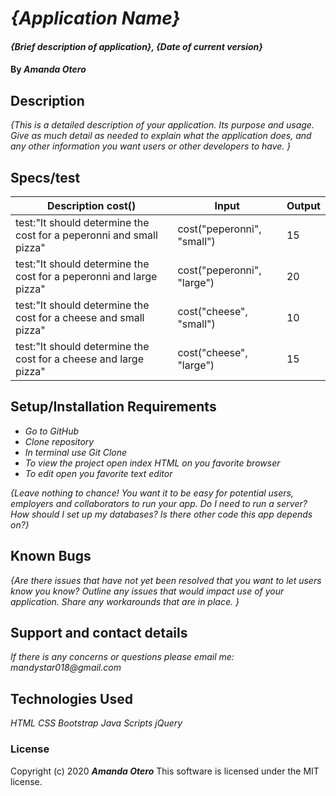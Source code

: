 # _{Application Name}_

#### _{Brief description of application}, {Date of current version}_

#### By _**Amanda Otero**_

## Description

_{This is a detailed description of your application. Its purpose and usage.  Give as much detail as needed to explain what the application does, and any other information you want users or other developers to have. }_

## Specs/test

| Description cost()                                                  	| Input                      	| Output 	|
|---------------------------------------------------------------------	|----------------------------	|--------	|
| test:"It should determine the cost for a peperonni and small pizza" 	| cost("peperonni", "small") 	| 15     	|
| test:"It should determine the cost for a peperonni and large pizza" 	| cost("peperonni", "large") 	| 20     	|
| test:"It should determine the cost for a cheese and small pizza"    	| cost("cheese", "small")    	| 10     	|
| test:"It should determine the cost for a cheese and large pizza"    	| cost("cheese", "large")    	| 15     	|

## Setup/Installation Requirements

* _Go to GitHub_
* _Clone repository_
* _In terminal use Git Clone_
* _To view the project open index HTML on you favorite browser_
* _To edit open you favorite text editor_

_{Leave nothing to chance! You want it to be easy for potential users, employers and collaborators to run your app. Do I need to run a server? How should I set up my databases? Is there other code this app depends on?}_

## Known Bugs

_{Are there issues that have not yet been resolved that you want to let users know you know?  Outline any issues that would impact use of your application.  Share any workarounds that are in place. }_

## Support and contact details

_If there is any concerns or questions please email me: mandystar018@gmail.com_

## Technologies Used

_HTML_
_CSS_
_Bootstrap_
_Java Scripts_
_jQuery_

### License

Copyright (c) 2020 **_Amanda Otero_**
This software is licensed under the MIT license.
